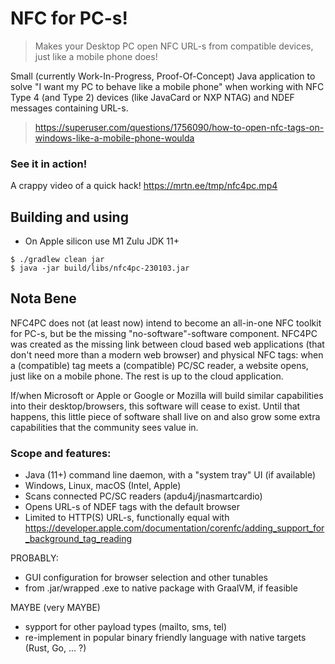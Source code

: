 # NFC for PC-s!
> Makes your Desktop PC open NFC URL-s from compatible devices, just like a mobile phone does!

Small (currently Work-In-Progress, Proof-Of-Concept) Java application to solve "I want my PC to behave like a mobile phone" when working with NFC Type 4 (and Type 2) devices (like JavaCard or NXP NTAG) and NDEF messages containing URL-s.

> https://superuser.com/questions/1756090/how-to-open-nfc-tags-on-windows-like-a-mobile-phone-woulda

### See it in action!
A crappy video of a quick hack! https://mrtn.ee/tmp/nfc4pc.mp4

## Building and using
- On Apple silicon use M1 Zulu JDK 11+
```
$ ./gradlew clean jar
$ java -jar build/libs/nfc4pc-230103.jar
```

## Nota Bene
NFC4PC does not (at least now) intend to become an all-in-one NFC toolkit for PC-s, but be the missing "no-software"-software component. NFC4PC was created as the missing link between cloud based web applications (that don't need more than a modern web browser) and physical NFC tags: when a (compatible) tag meets a (compatible) PC/SC reader, a website opens, just like on a mobile phone. The rest is up to the cloud application.

If/when Microsoft or Apple or Google or Mozilla will build similar capabilities into their desktop/browsers, this software will cease to exist. Until that happens, this little piece of software shall live on and also grow some extra capabilities that the community sees value in.


### Scope and features:
- Java (11+) command line daemon, with a "system tray" UI (if available)
- Windows, Linux, macOS (Intel, Apple)
- Scans connected PC/SC readers (apdu4j/jnasmartcardio)
- Opens URL-s of NDEF tags with the default browser
- Limited to HTTP(S) URL-s, functionally equal with https://developer.apple.com/documentation/corenfc/adding_support_for_background_tag_reading

PROBABLY:
- GUI configuration for browser selection and other tunables
- from .jar/wrapped .exe to native package with GraalVM, if feasible

MAYBE (very MAYBE)
- sypport for other payload types (mailto, sms, tel)
- re-implement in popular binary friendly language with native targets (Rust, Go, ... ?)
